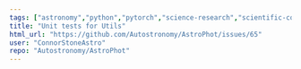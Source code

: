```yaml
---
tags: ["astronomy","python","pytorch","science-research","scientific-computing","test"]
title: "Unit tests for Utils"
html_url: "https://github.com/Autostronomy/AstroPhot/issues/65"
user: "ConnorStoneAstro"
repo: "Autostronomy/AstroPhot"
---
```


